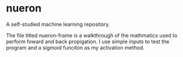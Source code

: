 # nueron
A self-studied machine learning repository.

The file titled nueron-frame is a walkthrough of the mathmatics used to perform foward and back propigation. 
I use simple inputs to test the program and a sigmoid funciton as my activation method. 
